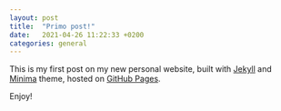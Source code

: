 ```yaml
---
layout: post
title:  "Primo post!"
date:   2021-04-26 11:22:33 +0200
categories: general
---
```

This is my first post on my new personal website, built with [Jekyll](https://jekyllrb.com/) and [Minima](https://github.com/jekyll/minima) theme, hosted on [GitHub Pages](https://pages.github.com).

Enjoy!
